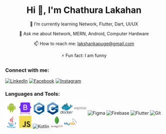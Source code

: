 <h1 align="center">Hi 👋, I'm Chathura Lakahan</h1>

<p align="center">🌱 I’m currently learning Network, Flutter, Dart, UI/UX</p>
<p align="center">💬 Ask me about Network, MERN, Android, Computer Hardware</p>
<p align="center">📫 How to reach me: <a href="mailto:lakshankapuge@gmail.com">lakshankapuge@gmail.com</a></p>
<p align="center">⚡ Fun fact: I am funny</p>

<h3 align="left">Connect with me:</h3>
<p align="left">
  <a href="https://linkedin.com/in/chathura-lakshan-50b838211" target="_blank"><img src="https://raw.githubusercontent.com/rahuldkjain/github-profile-readme-generator/master/src/images/icons/Social/linked-in-alt.svg" alt="LinkedIn" height="30" width="30"></a>
  <a href="https://fb.com/chathura.lakshan.14224094" target="_blank"><img src="https://raw.githubusercontent.com/rahuldkjain/github-profile-readme-generator/master/src/images/icons/Social/facebook.svg" alt="Facebook" height="30" width="30"></a>
  <a href="https://instagram.com/chathura5632" target="_blank"><img src="https://raw.githubusercontent.com/rahuldkjain/github-profile-readme-generator/master/src/images/icons/Social/instagram.svg" alt="Instagram" height="30" width="30"></a>
</p>

<h3 align="left">Languages and Tools:</h3>
<p align="left">
  <img src="https://raw.githubusercontent.com/devicons/devicon/master/icons/android/android-original-wordmark.svg" alt="Android" height="40" width="40">
  <img src="https://raw.githubusercontent.com/devicons/devicon/master/icons/bootstrap/bootstrap-plain-wordmark.svg" alt="Bootstrap" height="40" width="40">
  <img src="https://raw.githubusercontent.com/devicons/devicon/master/icons/c/c-original.svg" alt="C" height="40" width="40">
  <img src="https://raw.githubusercontent.com/devicons/devicon/master/icons/cplusplus/cplusplus-original.svg" alt="C++" height="40" width="40">
  <img src="https://raw.githubusercontent.com/devicons/devicon/master/icons/docker/docker-original-wordmark.svg" alt="Docker" height="40" width="40">
  <img src="https://raw.githubusercontent.com/devicons/devicon/master/icons/express/express-original-wordmark.svg" alt="Express.js" height="40" width="40">
  <img src="https://www.vectorlogo.zone/logos/figma/figma-icon.svg" alt="Figma" height="40" width="40">
  <img src="https://www.vectorlogo.zone/logos/firebase/firebase-icon.svg" alt="Firebase" height="40" width="40">
  <img src="https://www.vectorlogo.zone/logos/flutterio/flutterio-icon.svg" alt="Flutter" height="40" width="40">
  <img src="https://www.vectorlogo.zone/logos/git-scm/git-scm-icon.svg" alt="Git" height="40" width="40">
  <img src="https://raw.githubusercontent.com/devicons/devicon/master/icons/java/java-original.svg" alt="Java" height="40" width="40">
  <img src="https://raw.githubusercontent.com/devicons/devicon/master/icons/javascript/javascript-original.svg" alt="JavaScript" height="40" width="40">
  <img src="https://www.vectorlogo.zone/logos/kotlinlang/kotlinlang-icon.svg" alt="Kotlin" height="40" width="40">
  <img src="https://raw.githubusercontent.com/devicons/devicon/master/icons/mongodb/mongodb-original-wordmark.svg" alt="MongoDB" height="40" width="40">
  <img src="https://raw.githubusercontent.com/devicons/devicon/master/icons/mysql/mysql-original-wordmark.svg" alt="MySQL" height="40" width="40">
</p>
